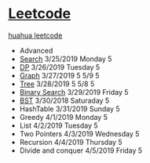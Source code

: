 # [Leetcode](https://leetcode.com/problemset/all/) 
 [huahua leetcode](https://docs.google.com/spreadsheets/d/1SbpY-04Cz8EWw3A_LBUmDEXKUMO31DBjfeMoA0dlfIA/edit?ts=5c91956a#gid=126913158)
* Advanced
* [Search](https://github.com/xliu117/Leetcode/tree/master/Search) 3/25/2019 Monday 5
* [DP](https://github.com/xliu117/Leetcode/tree/master/DP) 3/26/2019 Tuesday 5
* [Graph](https://github.com/xliu117/Leetcode/blob/master/Graph/readme.md) 3/27/2019  5 5/9 5
* [Tree](https://github.com/xliu117/Leetcode/tree/master/Tree) 3/28/2019  5 5/8 5
* [Binary Search](https://github.com/xliu117/Leetcode/tree/master/Binary%20Search) 3/29/2019 Friday 5
* [BST](https://github.com/xliu117/Leetcode/tree/master/BST) 3/30/2018 Saturaday 5
* HashTable 3/31/2019 Sunday 5
* Greedy 4/1/2019 Monday 5
* List 4/2/2019 Tuesday 5
* Two Pointers 4/3/2019 Wednesday 5
* Recursion 4/4/2019 Thursday 5
* Divide and conquer 4/5/2019 Friday 5


		
